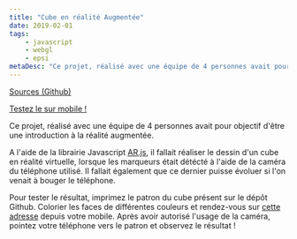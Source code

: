 ```yaml
---
title: "Cube en réalité Augmentée"
date: 2019-02-01
tags: 
    - javascript
    - webgl
    - epsi
metaDesc: "Ce projet, réalisé avec une équipe de 4 personnes avait pour objectif d'être une introduction à la réalité augmentée."
---
```


[Sources (Github)](https://github.com/EPSIBordeaux/ar-cube)

[Testez le sur mobile !](https://epsibordeaux.github.io/ar-cube/)

Ce projet, réalisé avec une équipe de 4 personnes avait pour objectif d'être une introduction à la réalité augmentée.

A l'aide de la librairie Javascript [AR.js](https://github.com/jeromeetienne/AR.js), il fallait réaliser le dessin d'un cube en réalité virtuelle, lorsque les marqueurs était détécté à l'aide de la caméra du téléphone utilisé. Il fallait également que ce dernier puisse évoluer si l'on venait à bouger le téléphone.

Pour tester le résultat, imprimez le patron du cube présent sur le dépôt Github. Colorier les faces de différentes couleurs et rendez-vous sur [cette adresse](https://epsibordeaux.github.io/ar-cube/) depuis votre mobile. Après avoir autorisé l'usage de la caméra, pointez votre téléphone vers le patron et observez le résultat !